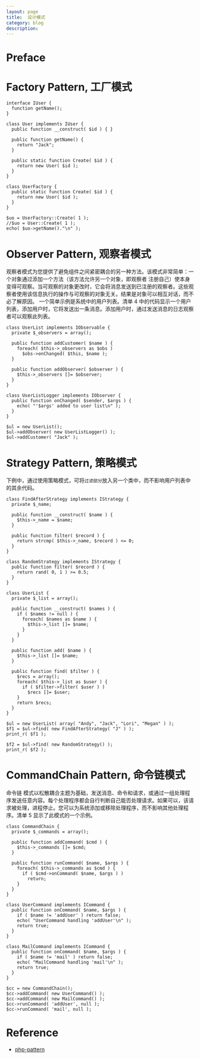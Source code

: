 ```yaml
---
layout: page
title:	设计模式
category: blog
description: 
---
```

# Preface

# Factory Pattern, 工厂模式

	interface IUser {
	  function getName();
	}

	class User implements IUser {
	  public function __construct( $id ) { }

	  public function getName() {
		return "Jack";
	  }

	  public static function Create( $id ) {
		return new User( $id );
	  }
	}

	class UserFactory {
	  public static function Create( $id ) {
		return new User( $id );
	  }
	}

	$uo = UserFactory::Create( 1 );
	//$uo = User::Create( 1 );
	echo( $uo->getName()."\n" );

# Observer Pattern, 观察者模式
观察者模式为您提供了避免组件之间紧密耦合的另一种方法。该模式非常简单：一个对象通过添加一个方法（该方法允许另一个对象，即观察者 注册自己）使本身变得可观察。当可观察的对象更改时，它会将消息发送到已注册的观察者。这些观察者使用该信息执行的操作与可观察的对象无关。结果是对象可以相互对话，而不必了解原因。
一个简单示例是系统中的用户列表。清单 4 中的代码显示一个用户列表，添加用户时，它将发送出一条消息。添加用户时，通过发送消息的日志观察者可以观察此列表。

	class UserList implements IObservable {
	  private $_observers = array();

	  public function addCustomer( $name ) {
		foreach( $this->_observers as $obs )
		  $obs->onChanged( $this, $name );
	  }

	  public function addObserver( $observer ) {
		$this->_observers []= $observer;
	  }
	}

	class UserListLogger implements IObserver {
	  public function onChanged( $sender, $args ) {
		echo( "'$args' added to user list\n" );
	  }
	}

	$ul = new UserList();
	$ul->addObserver( new UserListLogger() );
	$ul->addCustomer( "Jack" );

# Strategy Pattern, 策略模式
下例中，通过使用策略模式，可将`过滤部分`放入另一个类中，而不影响用户列表中的其余代码。

	class FindAfterStrategy implements IStrategy {
	  private $_name;

	  public function __construct( $name ) {
		$this->_name = $name;
	  }

	  public function filter( $record ) {
		return strcmp( $this->_name, $record ) <= 0;
	  }
	}

	class RandomStrategy implements IStrategy {
	  public function filter( $record ) {
		return rand( 0, 1 ) >= 0.5;
	  }
	}

	class UserList {
	  private $_list = array();

	  public function __construct( $names ) {
		if ( $names != null ) {
		  foreach( $names as $name ) {
			$this->_list []= $name;
		  }
		}
	  }

	  public function add( $name ) {
		$this->_list []= $name;
	  }

	  public function find( $filter ) {
		$recs = array();
		foreach( $this->_list as $user ) {
		  if ( $filter->filter( $user ) )
			$recs []= $user;
		}
		return $recs;
	  }
	}

	$ul = new UserList( array( "Andy", "Jack", "Lori", "Megan" ) );
	$f1 = $ul->find( new FindAfterStrategy( "J" ) );
	print_r( $f1 );

	$f2 = $ul->find( new RandomStrategy() );
	print_r( $f2 );

# CommandChain Pattern, 命令链模式
命令链 模式以松散耦合主题为基础，发送消息、命令和请求，或通过一组处理程序发送任意内容。每个处理程序都会自行判断自己能否处理请求。如果可以，该请求被处理，进程停止。您可以为系统添加或移除处理程序，而不影响其他处理程序。清单 5 显示了此模式的一个示例。

	class CommandChain {
	  private $_commands = array();

	  public function addCommand( $cmd ) {
		$this->_commands []= $cmd;
	  }

	  public function runCommand( $name, $args ) {
		foreach( $this->_commands as $cmd ) {
		  if ( $cmd->onCommand( $name, $args ) )
			return;
		}
	  }
	}

	class UserCommand implements ICommand {
	  public function onCommand( $name, $args ) {
		if ( $name != 'addUser' ) return false;
		echo( "UserCommand handling 'addUser'\n" );
		return true;
	  }
	}

	class MailCommand implements ICommand {
	  public function onCommand( $name, $args ) {
		if ( $name != 'mail' ) return false;
		echo( "MailCommand handling 'mail'\n" );
		return true;
	  }
	}

	$cc = new CommandChain();
	$cc->addCommand( new UserCommand() );
	$cc->addCommand( new MailCommand() );
	$cc->runCommand( 'addUser', null );
	$cc->runCommand( 'mail', null );

# Reference
- [php-pattern]

[php-pattern]: http://www.ibm.com/developerworks/cn/opensource/os-php-designptrns/

